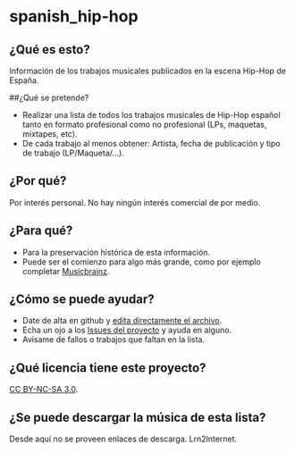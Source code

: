 # spanish_hip-hop

## ¿Qué es esto?
Información de los trabajos musicales publicados en la escena Hip-Hop de España.

##¿Qué se pretende?

* Realizar una lista de todos los trabajos musicales de Hip-Hop español tanto en formato profesional como no profesional (LPs, maquetas, mixtapes, etc).
* De cada trabajo al menos obtener: Artista, fecha de publicación y tipo de trabajo (LP/Maqueta/...).

## ¿Por qué?
Por interés personal. No hay ningún interés comercial de por medio.

## ¿Para qué?
* Para la preservación histórica de esta información.
* Puede ser el comienzo para algo más grande, como por ejemplo completar [Musicbrainz](http://musicbrainz.org/).

## ¿Cómo se puede ayudar?
* Date de alta en github y [edita directamente el archivo](https://github.com/ctRl-ES/spanish_hip-hop/edit/master/lista%20trabajos%20hip-hop%20espa%C3%B1ol.csv).
* Echa un ojo a los [Issues del proyecto](https://github.com/ctRl-ES/spanish_hip-hop/issues/) y ayuda en alguno.
* Avísame de fallos o trabajos que faltan en la lista.

## ¿Qué licencia tiene este proyecto?
[CC BY-NC-SA 3.0](https://creativecommons.org/licenses/by-nc-sa/3.0/).

## ¿Se puede descargar la música de esta lista?
Desde aquí no se proveen enlaces de descarga. Lrn2Internet.
